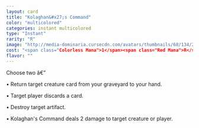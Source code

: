 ```yaml
---
layout: card
title: "Kolaghan&#x27;s Command"
color: "multicolored"
categories: instant multicolored
type: "Instant"
rarity: "R"
image: "http://media-dominaria.cursecdn.com/avatars/thumbnails/68/134/200/283/635614512459599213.png"
cost: "<span class="Colorless Mana">1</span><span class="Red Mana">R</span><span class="Black Mana">B</span>"
flavor: ""
---
```


Choose two â€”

&bull; Return target creature card from your graveyard to your hand.

&bull; Target player discards a card.

&bull; Destroy target artifact.

&bull; Kolaghan's Command deals 2 damage to target creature or player.
